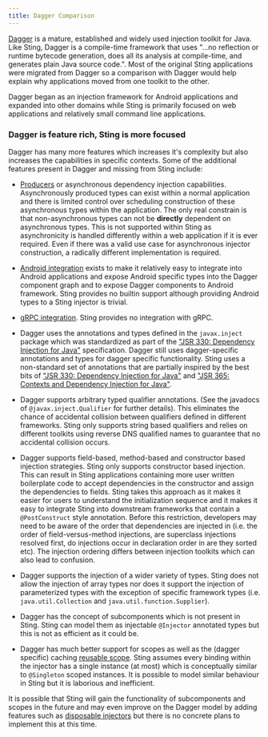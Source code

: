```yaml
---
title: Dagger Comparison
---
```


[Dagger](https://github.com/google/dagger) is a mature, established and widely used injection toolkit
for Java. Like Sting, Dagger is a compile-time framework that uses "...no reflection or runtime bytecode
generation, does all its analysis at compile-time, and generates plain Java source code.". Most of the original
Sting applications were migrated from Dagger so a comparison with Dagger would help explain why applications
moved from one toolkit to the other.

Dagger began as an injection framework for Android applications and expanded into other domains while Sting
is primarily focused on web applications and relatively small command line applications.

### Dagger is feature rich, Sting is more focused

Dagger has many more features which increases it's complexity but also increases the capabilities in
specific contexts. Some of the additional features present in Dagger and missing from Sting include:

* [Producers](https://dagger.dev/producers) or asynchronous dependency injection capabilities. Asynchronously
  produced types can exist within a normal application and there is limited control over scheduling construction
  of these asynchronous types within the application. The only real constrain is that non-asynchronous types
  can not be **directly** dependent on asynchronous types. This is not supported within Sting as asynchronicity
  is handled differently within a web application if it is ever required. Even if there was a valid use case for
  asynchronous injector construction, a radically different implementation is required.

* [Android integration](https://dagger.dev/android) exists to make it relatively easy to integrate into
  Android applications and expose Android specific types into the Dagger component graph and to expose Dagger
  components to Android framework. Sting provides no builtin support although providing Android types to a
  Sting injector is trivial.

* [gRPC integration](https://dagger.dev/grpc). Sting provides no integration with gRPC.

* Dagger uses the annotations and types defined in the `javax.inject` package which was standardized as part of
  the ["JSR 330: Dependency Injection for Java"](https://jcp.org/en/jsr/detail?id=330) specification. Dagger still
  uses dagger-specific annotations and types for dagger specific functionality. Sting uses a non-standard set of
  annotations that are partially inspired by the best bits of
  ["JSR 330: Dependency Injection for Java"](https://jcp.org/en/jsr/detail?id=330) and
  ["JSR 365: Contexts and Dependency Injection for Java"](https://docs.jboss.org/cdi/spec/2.0/cdi-spec.html).

* Dagger supports arbitrary typed qualifier annotations. (See the javadocs of `@javax.inject.Qualifier` for
  further details). This eliminates the chance of accidental collision between qualifiers defined in different
  frameworks. Sting only supports string based qualifiers and relies on different toolkits using reverse DNS
  qualified names to guarantee that no accidental collision occurs. 

* Dagger supports field-based, method-based and constructor based injection strategies. Sting only supports
  constructor based injection. This can result in Sting applications containing more user written boilerplate
  code to accept dependencies in the constructor and assign the dependencies to fields. Sting takes this approach
  as it makes it easier for users to understand the initialization sequence and it makes it easy to integrate
  Sting into downstream frameworks that contain a `@PostConstruct` style annotation. Before this restriction,
  developers may need to be aware of the order that dependencies are injected in (i.e. the order of
  field-versus-method injections, are superclass injections resolved first, do injections occur in declaration
  order in are they sorted etc). The injection ordering differs between injection toolkits which can also lead
  to confusion.

* Dagger supports the injection of a wider variety of types. Sting does not allow the injection of array types
  nor does it support the injection of parameterized types with the exception of specific framework types (i.e.
  `java.util.Collection` and `java.util.function.Supplier`).

* Dagger has the concept of subcomponents which is not present in Sting. Sting can model them as injectable
  `@Injector` annotated types but this is not as efficient as it could be.

* Dagger has much better support for scopes as well as the (dagger specific) caching
  [reusable scope](https://dagger.dev/users-guide#reusable-scope). Sting assumes every binding within the
  injector has a single instance (at most) which is conceptually similar to `@Singleton` scoped instances. It is
  possible to model similar behaviour in Sting but it is laborious and inefficient.
  
It is possible that Sting will gain the functionality of subcomponents and scopes in the future and may even
improve on the Dagger model by adding features such as
[disposable injectors](https://github.com/sting-ioc/sting/issues/4) but there is no concrete plans to implement
this at this time.
